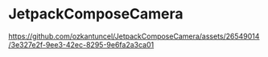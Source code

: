 # JetpackComposeCamera


https://github.com/ozkantuncel/JetpackComposeCamera/assets/26549014/3e327e2f-9ee3-42ec-8295-9e6fa2a3ca01


